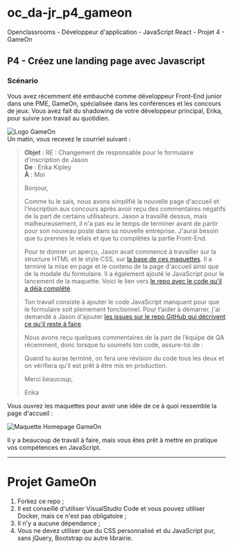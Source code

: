 # oc_da-jr_p4_gameon
Openclassrooms - Développeur d'application - JavaScript React - Projet 4 - GameOn

## P4 - Créez une landing page avec Javascript
### Scénario
Vous avez récemment été embauché comme développeur Front-End junior dans une PME, GameOn, spécialisée dans les conférences et les concours de jeux. Vous avez fait du shadowing de votre développeur principal, Erika, pour suivre son travail au quotidien.  

![Logo GameOn](https://user.oc-static.com/upload/2020/08/14/15974189526297_image1.png)  
Un matin, vous recevez le courriel suivant : 
> **Objet** : RE : Changement de responsable pour le formulaire d'inscription de Jason   
> **De** : Erika Kipley  
> **À** : Moi  
> 
> Bonjour,
> 
> Comme tu le sais, nous avons simplifié la nouvelle page d'accueil et l'inscription aux concours après avoir reçu des commentaires négatifs de la part de certains utilisateurs. Jason a travaillé dessus, mais malheureusement, il n'a pas eu le temps de terminer avant de partir pour son nouveau poste dans sa nouvelle entreprise. J'aurai besoin que tu prennes le relais et que tu complètes la partie Front-End. 
> 
> Pour te donner un aperçu, Jason avait commencé  à travailler sur la structure HTML et le style CSS, sur [la base de ces maquettes](https://www.figma.com/file/B7NKBDvSI18uoMLJgpnh48/UI-Design-GameOn-FR?node-id=106%3A630). Il a terminé la mise en page et le contenu de la page d'accueil ainsi que de la modale du formulaire. Il a également ajouté le JavaScript pour le lancement de la maquette. Voici le lien vers [le repo avec le code qu'il a déjà complété](https://github.com/OpenClassrooms-Student-Center/GameOn-website-FR/).
>  
> Ton travail consiste à ajouter le code JavaScript manquant pour que le formulaire soit pleinement fonctionnel. Pour t’aider à démarrer, j'ai demandé à Jason d'ajouter [les issues sur le repo GitHub qui décrivent ce qu'il reste à faire](https://github.com/OpenClassrooms-Student-Center/GameOn-website-FR/issues). 
> 
> Nous avons reçu quelques commentaires de la part de l’équipe de QA récemment, donc lorsque tu soumets ton code, assure-toi de : 
> 
> Quand tu auras terminé, on fera une révision du code tous les deux et on vérifiera qu’il est prêt à être mis en production. 
>
> Merci beaucoup, 
> 
> Erika

Vous ouvrez les maquettes pour avoir une idée de ce à quoi ressemble la page d'accueil : 

![Maquette Homepage GameOn](https://user.oc-static.com/upload/2021/12/15/16395717662959_HomePage.png)

Il y a beaucoup de travail à faire, mais vous êtes prêt à mettre en pratique vos compétences en JavaScript. 

---

# Projet GameOn
1. Forkez ce repo ;
2. Il est conseillé d'utiliser VisualStudio Code et vous pouvez utiliser Docker, mais ce n'est pas obligatoire ;
3. Il n'y a aucune dépendance ;
4. Vous ne devez utiliser que du CSS personnalisé et du JavaScript pur, sans jQuery, Bootstrap ou autre librairie.